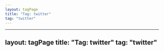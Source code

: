 ```yaml
---
layout: tagPage
title: "Tag: twitter"
tag: "twitter"
---
```

---
layout: tagPage
title: "Tag: twitter"
tag: "twitter"
---
